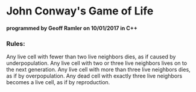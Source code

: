 # John Conway's Game of Life
#### programmed by Geoff Ramler on 10/01/2017 in C++

### Rules:
Any live cell with fewer than two live neighbors dies, as if caused by underpopulation.
Any live cell with two or three live neighbors lives on to the next generation.
Any live cell with more than three live neighbors dies, as if by overpopulation.
Any dead cell with exactly three live neighbors becomes a live cell, as if by reproduction.